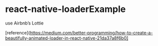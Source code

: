 # react-native-loaderExample
use Airbnb’s Lottie

[reference](https://medium.com/better-programming/how-to-create-a-beautifully-animated-loader-in-react-native-21da37a8f6b0]
